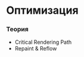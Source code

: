 # Оптимизация

<!-- xxxxxxxxxxxxxxxxxxxxxxxxxxxxxxxxxxxxxxxxxxxxxxxxxxxxxxx -->
### Теория
<!-- xxxxxxxxxxxxxxxxxxxxxxxxxxxxxxxxxxxxxxxxxxxxxxxxxxxxxxx -->
- Critical Rendering Path
- Repaint & Reflow
